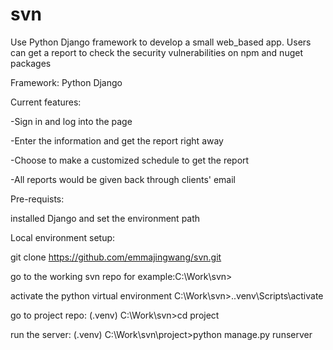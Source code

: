 # svn
Use Python Django framework to develop a small web_based app. Users can get a report to check the security vulnerabilities on npm and nuget packages


Framework: Python Django

Current features:

-Sign in and log into the page

-Enter the information and get the report right away

-Choose to make a customized schedule to get the report

-All reports would be given back through clients' email

Pre-requists:

installed Django and set the environment path

Local environment setup:

git clone https://github.com/emmajingwang/svn.git

go to the working svn repo for example:C:\Work\svn> 

activate the python virtual environment  C:\Work\svn>.\.venv\Scripts\activate

go to project repo: (.venv) C:\Work\svn>cd project

run the server:  (.venv) C:\Work\svn\project>python manage.py runserver





